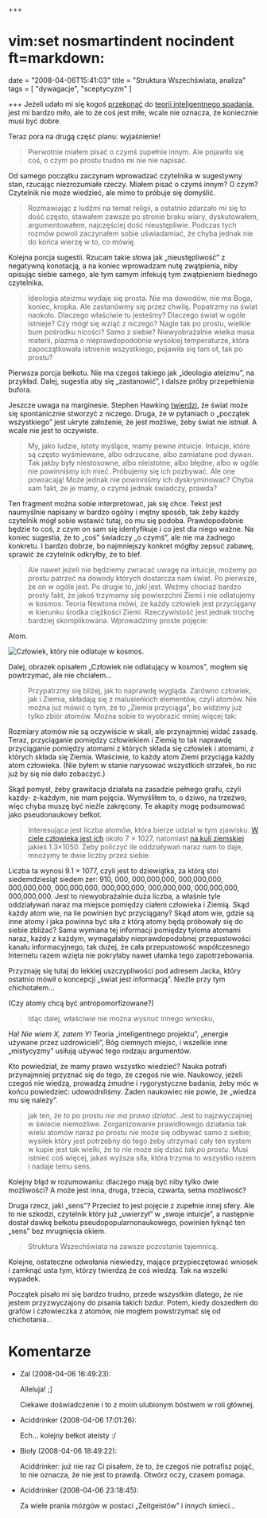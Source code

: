 +++
# vim:set nosmartindent nocindent ft=markdown:
date = "2008-04-06T15:41:03"
title = "Struktura Wszechświata, analiza"
tags = [ "dywagacje", "sceptycyzm" ]

+++
Jeżeli udało mi się kogoś
[przekonać](/2008/04/01/struktura-wszechswiata-i-my/)
do [teorii inteligentnego
spadania](http://pl.wikipedia.org/wiki/Teoria_inteligentnego_spadania), jest mi
bardzo miło, ale to że coś jest miłe, wcale nie oznacza, że koniecznie musi być
dobre.

<!--more-->

Teraz pora na drugą część planu: wyjaśnienie!

> Pierwotnie miałem pisać o czymś zupełnie innym. Ale pojawiło się coś, o czym
po prostu trudno mi nie nie napisać.

Od samego początku zaczynam wprowadzać czytelnika w sugestywny stan, rzucając
niezrozumiałe rzeczy. Miałem pisać o czymś innym? O czym? Czytelnik nie może
wiedzieć, ale mimo to próbuje się domyślić.

> Rozmawiając z ludźmi na temat religii, a ostatnio zdarzało mi się to dość
często, stawałem zawsze po stronie braku wiary, dyskutowałem, argumentowałem,
najczęściej dość nieustępliwie. Podczas tych rozmów powoli zaczynałem sobie
uświadamiać, że chyba jednak nie do końca wierzę w to, co mówię.

Kolejna porcja sugestii. Rzucam takie słowa jak „nieustępliwość” z negatywną
konotacją, a na koniec wprowadzam nutę zwątpienia, niby opisując siebie
samego, ale tym samym infekuję tym zwątpieniem biednego czytelnika.

> Ideologia ateizmu wydaje się prosta. Nie ma dowodów, nie ma Boga, koniec,
kropka. Ale zastanówmy się przez chwilę. Popatrzmy na świat naokoło. Dlaczego
właściwie tu jesteśmy? Dlaczego świat w ogóle istnieje? Czy mógł się wziąć z
niczego? Nagle tak po prostu, wielkie bum pośrodku nicości? Samo z siebie?
Niewyobrażalnie wielka masa materii, plazma o nieprawdopodobnie wysokiej
temperaturze, która zapoczątkowała istnienie wszystkiego, pojawiła się tam ot,
tak po prostu?

Pierwsza porcja bełkotu. Nie ma czegoś takiego jak „ideologia ateizmu”, na
przykład. Dalej, sugestia aby się „zastanowić”, i dalsze próby przepełnienia
bufora.

Jeszcze uwaga na marginesie. Stephen Hawking
[twierdzi](http://atheistmedia.blogspot.com/2008/04/stephen-hawking-asking-big-questions.html),
że świat może się spontanicznie stworzyć z niczego.  Druga, że w pytaniach
o „początek wszystkiego” jest ukryte założenie, że jest możliwe, żeby świat nie
istniał. A wcale nie jest to oczywiste.

> My, jako ludzie, istoty myślące, mamy pewne intuicje. Intuicje, które są
często wyśmiewane, albo odrzucane, albo zamiatane pod dywan. Tak jakby były
niestosowne, albo nieistotne, albo błędne, albo w ogóle nie powinniśmy ich
mieć. Próbujemy się ich pozbywać. Ale one powracają! Może jednak nie
powinniśmy ich dyskryminować? Chyba sam fakt, że je mamy, o czymś jednak
świadczy, prawda?

Ten fragment można sobie interpretować, jak się chce. Tekst jest naumyślnie
napisany w bardzo ogólny i mętny sposób, tak żeby każdy czytelnik mógł sobie
wstawić tutaj, co mu się podoba. Prawdopodobnie będzie to coś, z czym on sam
się identyfikuje i co jest dla niego ważne. Na koniec sugestia, że to „coś”
świadczy „o czymś”, ale nie ma żadnego konkretu. I bardzo dobrze, bo
najmniejszy konkret mógłby zepsuć zabawę, sprawić że czytelnik odkryłby, że to
blef.

> Ale nawet jeżeli nie będziemy zwracać uwagę na intuicje, możemy po prostu
patrzeć na dowody których dostarcza nam świat. Po pierwsze, że on w ogóle
jest. Po drugie to, _jaki_ jest. Weźmy chociaż bardzo prosty fakt, że jakoś
trzymamy się powierzchni Ziemi i nie odlatujemy w kosmos. Teoria Newtona mówi,
że każdy człowiek jest przyciągany w kierunku środka ciężkości Ziemi.
Rzeczywistość jest jednak trochę bardziej skomplikowana. Wprowadzimy proste
pojęcie:  
  
Atom.  
  
![Człowiek, który nie odlatuje w
kosmos.](http://media.blizinski.pl/images/blog/czlowiek-ziemia-1.png)

Dalej, obrazek opisałem „Człowiek nie odlatujący w kosmos”, mogłem się
powtrzymać, ale nie chciałem...

> Przypatrzmy się bliżej, jak to naprawdę wygląda. Zarówno człowiek, jak i
Ziemia, składają się z malusieńkich elementów, czyli atomów. Nie można już
mówić o tym, że to „Ziemia przyciąga”, bo widzimy już tylko zbiór atomów.
Można sobie to wyobrazić mniej więcej tak:  
  
Rozmiary atomów nie są oczywiście w skali, ale przynajmniej widać zasadę.
Teraz, przyciąganie pomiędzy człowiekiem i Ziemią to tak naprawdę przyciąganie
pomiędzy atomami z których składa się człowiek i atomami, z których składa się
Ziemia. Właściwie, to każdy atom Ziemi przyciąga każdy atom człowieka. (Nie
byłem w stanie narysować wszystkich strzałek, bo nic już by się nie dało
zobaczyć.)

Skąd pomysł, żeby grawitacja działała na zasadzie pełnego grafu, czyli każdy-
z-każdym, nie mam pojęcia. Wymyśliłem to, o dziwo, na trzeźwo, więc chyba
muszę być nieźle zakręcony. Te akapity mogę podsumować jako pseudonaukowy
bełkot.

> Interesująca jest liczba atomów, która bierze udział w tym zjawisku. [W
ciele człowieka jest ich](http://education.jlab.org/qa/mathatom_04.html) około
7 × 1027, natomiast [na kuli
ziemskiej](http://wiki.answers.com/Q/How_many_atoms_are_there_on_earth) jakieś
1.3×1050. Żeby policzyć ile oddziaływań naraz nam to daje, mnożymy te dwie
liczby przez siebie.  
  
Liczba ta wynosi 9.1 × 1077, czyli jest to dziewiątka, za którą stoi
siedemdziesiąt siedem zer: 910, 000, 000,000,000, 000,000,000, 000,000,000,
000,000,000, 000,000,000, 000,000,000, 000,000,000, 000,000,000. Jest to
niewyobrażalnie duża liczba, a właśnie tyle oddziaływań naraz ma miejsce
pomiędzy ciałem człowieka i Ziemią. Skąd każdy atom wie, na ile powinien być
przyciągany? Skąd atom wie, gdzie są inne atomy i jaka powinna być siła z
którą atomy będą próbowały się do siebie zbliżać? Sama wymiana tej informacji
pomiędzy tyloma atomami naraz, każdy z każdym, wymagałaby nieprawdopodobnej
przepustowości kanału informacyjnego, tak dużej, że cała przepustowość
współczesnego Internetu razem wzięta nie pokryłaby nawet ułamka tego
zapotrzebowania.

Przyznaję się tutaj do lekkiej uszczypliwości pod adresem Jacka, który
ostatnio mówił o koncepcji „świat jest informacją”. Nieźle przy tym
chichotałem...

(Czy atomy chcą być antropomorfizowane?)

> Idąc dalej, właściwie nie można wysnuć innego wniosku,

Ha! _Nie wiem X, zatem Y!_ Teoria „inteligentnego projektu”, „energie używane
przez uzdrowicieli”, Bóg ciemnych miejsc, i wszelkie inne „mistycyzmy” usiłują
używać tego rodzaju argumentów.

Kto powiedział, że mamy prawo wszystko wiedzieć? Nauka potrafi przynajmniej
przyznać się do tego, że czegoś nie wie. Naukowcy, jeżeli czegoś nie wiedzą,
prowadzą żmudne i rygorystyczne badania, żeby móc w końcu powiedzieć:
udowodniliśmy. Żaden naukowiec nie powie, że „wiedza mu się należy”.

> jak ten, że _to_ po prostu _nie ma prawa działać_. Jest to najzwyczajniej w
świecie niemożliwe. Zorganizowanie prawidłowego działania tak wielu atomów
naraz po prostu nie może się odbywać samo z siebie; wysiłek który jest
potrzebny do tego żeby utrzymać cały ten system w kupie jest tak wielki, że to
nie może się dziać _tak po prostu_. Musi istnieć coś więcej, jakaś wyższa
siła, która trzyma to wszystko razem i nadaje temu sens.

Kolejny błąd w rozumowaniu: dlaczego mają być niby tylko dwie możliwości? A
może jest inna, druga, trzecia, czwarta, setna możliwość?

Druga rzecz, jaki „sens”? Przecież to jest pojęcie z zupełnie innej sfery. Ale
to nie szkodzi, czytelnik który już „uwierzył” w „swoje intuicje”, a następnie
dostał dawkę bełkotu pseudopopularnonaukowego, powinien łyknąć ten „sens” bez
mrugnięcia okiem.

> Struktura Wszechświata na zawsze pozostanie tajemnicą.

Kolejne, ostateczne odwołania niewiedzy, mające przypieczętować wniosek i
zamknąć usta tym, którzy twierdzą że coś wiedzą. Tak na wszelki wypadek.

Początek pisało mi się bardzo trudno, przede wszystkim dlatego, że nie jestem
przyzwyczajony do pisania takich bzdur. Potem, kiedy doszedłem do grafów i
człowieczka z atomów, nie mogłem powstrzymać się od chichotania...

# Komentarze

* Zal (2008-04-06 16:49:23): <p>Alleluja! ;]</p>  <p>Ciekawe doświadczenie i to
  z moim ulubionym bóstwem w roli głównej.</p>
* Aciddrinker (2008-04-06 17:01:26): <p>Ech&#8230; kolejny bełkot ateisty :/</p>
* Bioły (2008-04-06 18:49:22): <p>Aciddrinker: już nie raz Ci pisałem, że to, że
  czegoś nie potrafisz pojąć, to nie oznacza, że nie jest to prawdą. Otwórz
  oczy, czasem pomaga.</p>
* Aciddrinker (2008-04-06 23:18:45): <p>Za wiele prania mózgów w postaci
  &#8222;Zeitgeistów&#8221; i innych śmieci&#8230;</p>

